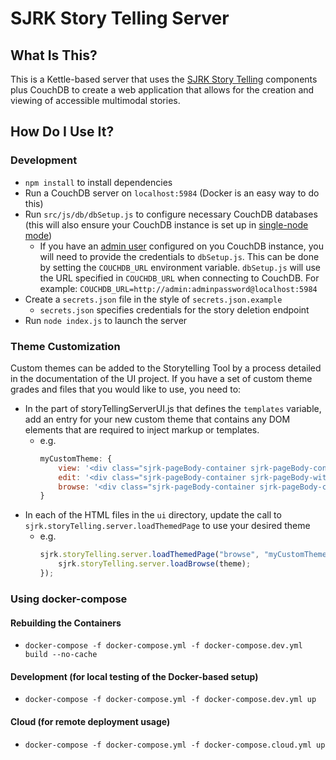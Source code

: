 # SJRK Story Telling Server

## What Is This?

This is a Kettle-based server that uses the [SJRK Story Telling](https://github.com/fluid-project/sjrk-story-telling) components plus CouchDB to create a web application that allows for the creation and viewing of accessible multimodal stories.

## How Do I Use It?

### Development

* `npm install` to install dependencies
* Run a CouchDB server on `localhost:5984` (Docker is an easy way to do this)
* Run `src/js/db/dbSetup.js` to configure necessary CouchDB databases (this will also ensure your CouchDB instance is set up in [single-node mode](http://docs.couchdb.org/en/latest/install/setup.html))
    * If you have an [admin user](http://docs.couchdb.org/en/stable/intro/security.html) configured on you CouchDB instance, you will need to provide the credentials to `dbSetup.js`. This can be done by setting the `COUCHDB_URL` environment variable. `dbSetup.js` will use the URL specified in `COUCHDB_URL` when connecting to CouchDB. For example: `COUCHDB_URL=http://admin:adminpassword@localhost:5984`
* Create a `secrets.json` file in the style of `secrets.json.example`
    * `secrets.json` specifies credentials for the story deletion endpoint
* Run `node index.js` to launch the server

### Theme Customization
Custom themes can be added to the Storytelling Tool by a process detailed in the documentation of the UI project. If you have a set of custom theme grades and files that you would like to use, you need to:
- In the part of storyTellingServerUI.js that defines the `templates` variable, add an entry for your new custom theme that contains any DOM elements that are required to inject markup or templates.
    - e.g.
        ```javascript
        myCustomTheme: {
            view: '<div class="sjrk-pageBody-container sjrk-pageBody-container-oneColumn"> YOUR CUSTOM CONTAINERS GO HERE </div>',
            edit: '<div class="sjrk-pageBody-container sjrk-pageBody-with-sidebars"> YOUR CUSTOM CONTAINERS GO HERE </div>',
            browse: '<div class="sjrk-pageBody-container sjrk-pageBody-container-oneColumn"> YOUR CUSTOM CONTAINERS GO HERE</div>'
        }
        ```
- In each of the HTML files in the `ui` directory, update the call to `sjrk.storyTelling.server.loadThemedPage` to use your desired theme
    - e.g.
        ```javascript
        sjrk.storyTelling.server.loadThemedPage("browse", "myCustomTheme", function (theme) {
            sjrk.storyTelling.server.loadBrowse(theme);
        });
        ```

### Using docker-compose

#### Rebuilding the Containers

* `docker-compose -f docker-compose.yml -f docker-compose.dev.yml build --no-cache`

#### Development (for local testing of the Docker-based setup)

* `docker-compose -f docker-compose.yml -f docker-compose.dev.yml up`

#### Cloud (for remote deployment usage)

* `docker-compose -f docker-compose.yml -f docker-compose.cloud.yml up`
